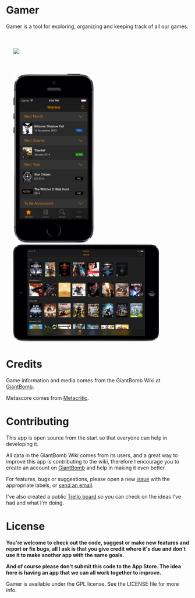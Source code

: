 Gamer
=====

Gamer is a tool for exploring, organizing and keeping track of all our games.
<br><br/>
<br><br/>
<a href="https://itunes.apple.com/us/app/gamer-manage-your-games/id683636311?mt=8&uo=4">
<img src="http://development-linkmaker.itunes.awcloud.net//htmlResources/assets/en_us//images/web/linkmaker/badge_appstore-lrg.svg" hspace="20">
<a/>
<br><br/>
<br><br/>
<a href="https://raw.github.com/caiomello/gamer/master/Screenshots/iPhoneWishlist.png">
<img src="Screenshots/iPhoneWishlist.png" width="220" height="465" hspace="20"/>
<a/>
<a href="https://raw.github.com/caiomello/gamer/master/Screenshots/iPadLibrary.png">
<img src="Screenshots/iPadLibrary.png" width="400" height="268" hspace="20"/>
<a/>


Credits
=====

Game information and media comes from the GiantBomb Wiki at [GiantBomb](http://www.giantbomb.com).

Metascore comes from [Metacritic](http://www.metacritic.com).


Contributing
=====

This app is open source from the start so that everyone can help in developing it.

All data in the GiantBomb Wiki comes from its users, and a great way to improve this app is contributing to the wiki, therefore I encourage you to create an account on [GiantBomb](http://www.giantbomb.com) and help in making it even better.

For features, bugs or suggestions, please open a new [issue](https://github.com/caiomello/gamer/issues) with the appropriate labels, or [send an email](mailto:gamer.app@icloud.com).

I've also created a public [Trello board](https://trello.com/b/RlCG5Bxi/gamer) so you can check on the ideas I've had and what I'm doing.


License
=====

**You're welcome to check out the code, suggest or make new features and report or fix bugs, all I ask is that you give credit where it's due and don't use it to make another app with the same goals.**

**And of course please don't submit this code to the App Store. The idea here is having an app that we can all work together to improve.**

Gamer is available under the GPL license. See the LICENSE file for more info.
